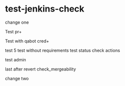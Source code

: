 # test-jenkins-check
change one

Test pr+

Test with qabot cred+

test 5
test without requirements
test status check actions

test admin

last after revert check_mergeability

change two
